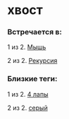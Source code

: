 # хвост

### Встречается в:

1 из 2. [Мышь](../Животные/2020-07-06_mouse.md)

2 из 2. [Рекурсия](../2020-07-06_recursion.md)


### Близкие теги:

1 из 2. [4 лапы](../__tags/4_lapy.md)

2 из 2. [серый](../__tags/seryy.md)

